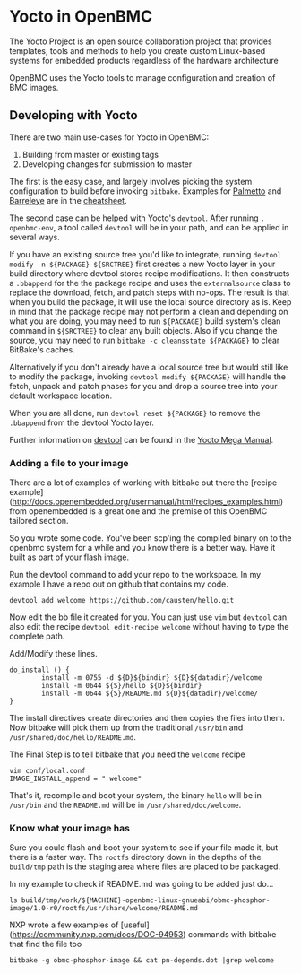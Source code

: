 # Yocto in OpenBMC #

The Yocto Project is an open source collaboration project that provides
templates, tools and methods to help you create custom Linux-based systems for
embedded products regardless of the hardware architecture

OpenBMC uses the Yocto tools to manage configuration and creation of BMC
images.

## Developing with Yocto ##

There are two main use-cases for Yocto in OpenBMC:

1. Building from master or existing tags
2. Developing changes for submission to master

The first is the easy case, and largely involves picking the system
configuration to build before invoking `bitbake`. Examples for
[Palmetto](cheatsheet.md#building-for-palmetto) and
[Barreleye](cheatsheet.md#building-for-barreleye) are in the
[cheatsheet](cheatsheet.md).

The second case can be helped with Yocto's `devtool`. After running
`.  openbmc-env`, a tool called `devtool` will be in your path, and can be
applied in several ways.

If you have an existing source tree you'd like to integrate, running
`devtool modify -n ${PACKAGE} ${SRCTREE}` first creates a new Yocto layer in
your build directory where devtool stores recipe modifications. It then
constructs a `.bbappend` for the the package recipe and uses the
`externalsource` class to replace the download, fetch, and patch steps with
no-ops. The result is that when you build the package, it will use the local
source directory as is. Keep in mind that the package recipe may not perform a
clean and depending on what you are doing, you may need to run `${PACKAGE}`
build system's clean command in `${SRCTREE}` to clear any built objects. Also
if you change the source, you may need to run
`bitbake -c cleansstate ${PACKAGE}` to clear BitBake's caches.

Alternatively if you don't already have a local source tree but would still
like to modify the package, invoking `devtool modify ${PACKAGE}` will handle
the fetch, unpack and patch phases for you and drop a source tree into your
default workspace location.

When you are all done, run `devtool reset ${PACKAGE}` to remove the `.bbappend`
from the devtool Yocto layer.

Further information on [devtool][0] can be found in the [Yocto Mega Manual][1].


### Adding a file to your image ###

There are a lot of examples of working with bitbake out there the [recipe
example] (http://docs.openembedded.org/usermanual/html/recipes_examples.html)
from openembedded is a great one and the premise of this OpenBMC tailored
section.

So you wrote some code.  You've been scp'ing the compiled binary on to the
openbmc system for a while and you know there is a better way.  Have it built
as part of your flash image.

Run the devtool command to add your repo to the workspace.  In my example I
have a repo out on github that contains my code.

```
devtool add welcome https://github.com/causten/hello.git
```

Now edit the bb file it created for you.  You can just use `vim` but
`devtool` can also edit the recipe `devtool edit-recipe welcome` without
having to type the complete path.

Add/Modify these lines.

```
do_install () {
        install -m 0755 -d ${D}${bindir} ${D}${datadir}/welcome
        install -m 0644 ${S}/hello ${D}${bindir}
        install -m 0644 ${S}/README.md ${D}${datadir}/welcome/
}
```

The install directives create directories and then copies the files into them.
Now bitbake will pick them up from the traditional `/usr/bin` and
`/usr/shared/doc/hello/README.md`.

The Final Step is to tell bitbake that you need the `welcome` recipe

```
vim conf/local.conf
IMAGE_INSTALL_append = " welcome"
```

That's it, recompile and boot your system, the binary `hello` will be in
`/usr/bin` and the `README.md` will be in `/usr/shared/doc/welcome`.


### Know what your image has ###

Sure you could flash and boot your system to see if your file made it, but there
is a faster way.  The `rootfs` directory down in the depths of the `build/tmp`
path is the staging area where files are placed to be packaged.

In my example to check if README.md was going to be added just do...

```
ls build/tmp/work/${MACHINE}-openbmc-linux-gnueabi/obmc-phosphor-image/1.0-r0/rootfs/usr/share/welcome/README.md
```

NXP wrote a few examples of [useful] (https://community.nxp.com/docs/DOC-94953)
commands with bitbake that find the file too

```
bitbake -g obmc-phosphor-image && cat pn-depends.dot |grep welcome
```

[0]: (http://www.yoctoproject.org/docs/2.1/mega-manual/mega-manual.html#devtool-use-devtool-modify-to-enable-work-on-code-associated-with-an-existing-recipe) "devtool"
[1]: (http://www.yoctoproject.org/docs/2.1/mega-manual/mega-manual.html) "Yocto Mega Manual"
